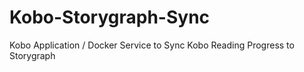 # Kobo-Storygraph-Sync
Kobo Application / Docker Service to Sync Kobo Reading Progress to Storygraph
